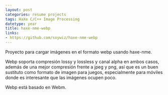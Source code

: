 ```yaml
---
layout: post
categories: resume projects
tags: HaXe C/C++ Image Processing
datetype: year
title: haxe-nme-webp
links:
- https://github.com/soywiz/haxe-nme-webp
---
```


Proyecto para cargar imágenes en el formato webp usando haxe-nme.

Webp soporta compresión lossy y lossless y canal alpha en ambos casos, además de una mejor compresión frente a jpeg y png, así que es un buen sustituto como formato de imagen para juegos, especialmente para móviles donde es interesante que las imágenes ocupen poco.

Webp está basado en Webm.
